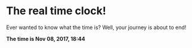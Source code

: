 # The real time clock!

Ever wanted to know what the time is? Well, your journey is about to end!

**The time is Nov 08, 2017, 18:44**